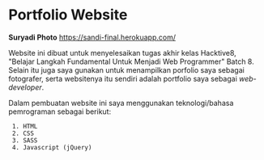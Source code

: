 # Portfolio Website 

**Suryadi Photo**
https://sandi-final.herokuapp.com/

Website ini dibuat untuk menyelesaikan tugas akhir kelas Hacktive8, "Belajar Langkah Fundamental Untuk Menjadi Web Programmer" Batch 8. Selain itu juga saya gunakan untuk menampilkan porfolio saya sebagai fotografer, serta websitenya itu sendiri adalah portfolio saya sebagai *web-developer*.

Dalam pembuatan website ini saya menggunakan teknologi/bahasa pemrograman sebagai berikut:

     1. HTML
     2. CSS
     3. SASS
     4. Javascript (jQuery)

